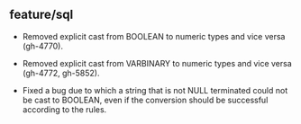 ## feature/sql

* Removed explicit cast from BOOLEAN to numeric types and vice versa (gh-4770).
  
* Removed explicit cast from VARBINARY to numeric types and vice versa (gh-4772,
  gh-5852).
  
* Fixed a bug due to which a string that is not NULL terminated could not be
  cast to BOOLEAN, even if the conversion should be successful according to the
  rules.

